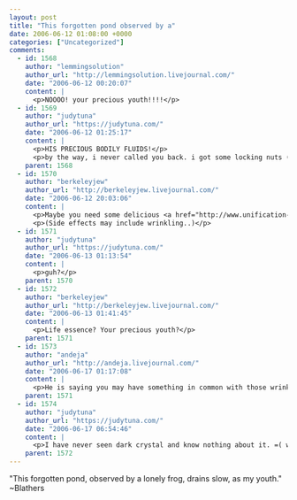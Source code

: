 ```yaml
---
layout: post
title: "This forgotten pond observed by a"
date: 2006-06-12 01:08:00 +0000
categories: ["Uncategorized"]
comments:
  - id: 1568
    author: "lemmingsolution"
    author_url: "http://lemmingsolution.livejournal.com/"
    date: "2006-06-12 00:20:07"
    content: |
      <p>NOOOO! your precious youth!!!!</p>
  - id: 1569
    author: "judytuna"
    author_url: "https://judytuna.com/"
    date: "2006-06-12 01:25:17"
    content: |
      <p>HIS PRECIOUS BODILY FLUIDS!</p>
      <p>by the way, i never called you back. i got some locking nuts (i kept calling them bolts, stupidly, even though i KNOW the difference between a nut and a bolt) at ace hardware, and they work perfectly. i now have a bed that is raised up off of the floor again. HUZZAH FOR LISA AND HER GENIUSNESS</p>
    parent: 1568
  - id: 1570
    author: "berkeleyjew"
    author_url: "http://berkeleyjew.livejournal.com/"
    date: "2006-06-12 20:03:06"
    content: |
      <p>Maybe you need some delicious <a href="http://www.unification-online.org/IMG/jpg/dark_crystal_1.jpg" rel="nofollow">gefling essence</a>, <a href="http://www.x-entertainment.com/pics3/dark16.jpg" rel="nofollow">distilled</a> by skilled laborers from their <a href="http://www.80salive.com/Articles/Movies/DarkCrystal/Images/gelflings.jpg" rel="nofollow">ripe little bodies</a>?</p>
      <p>(Side effects may include wrinkling..)</p>
  - id: 1571
    author: "judytuna"
    author_url: "https://judytuna.com/"
    date: "2006-06-13 01:13:54"
    content: |
      <p>guh?</p>
    parent: 1570
  - id: 1572
    author: "berkeleyjew"
    author_url: "http://berkeleyjew.livejournal.com/"
    date: "2006-06-13 01:41:45"
    content: |
      <p>Life essence? Your precious youth?</p>
    parent: 1571
  - id: 1573
    author: "andeja"
    author_url: "http://andeja.livejournal.com/"
    date: "2006-06-17 01:17:08"
    content: |
      <p>He is saying you may have something in common with those wrinkly buzzard-like creatures in "The Dark Crystal".  Although, I think you remind me more of a gelfling.</p>
    parent: 1571
  - id: 1574
    author: "judytuna"
    author_url: "https://judytuna.com/"
    date: "2006-06-17 06:54:46"
    content: |
      <p>I have never seen dark crystal and know nothing about it. =( wikipedia here i come</p>
    parent: 1572
---
```


"This forgotten pond,
observed by a lonely frog,
drains slow, as my youth."
  ~Blathers